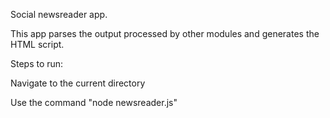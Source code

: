 Social newsreader app.

This app parses the output processed by other modules and generates the HTML script.

Steps to run:

Navigate to the current directory

Use the command "node newsreader.js"
